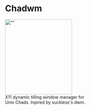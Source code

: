 # Chadwm
<img src="https://en.meming.world/images/en/1/18/Giga_Chad.jpg" width="220" height="247" alt= “”>
<br>
X11 dynamic tilling window manager for <br />
Unix Chads. Inpired by suckless's dwm.
